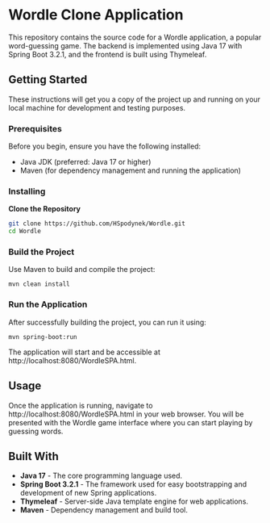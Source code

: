 # Wordle Clone Application

This repository contains the source code for a Wordle application, a popular word-guessing game. The backend is implemented using Java 17 with Spring Boot 3.2.1, and the frontend is built using Thymeleaf.

## Getting Started

These instructions will get you a copy of the project up and running on your local machine for development and testing purposes.

### Prerequisites

Before you begin, ensure you have the following installed:
- Java JDK (preferred: Java 17 or higher)
- Maven (for dependency management and running the application)

### Installing

**Clone the Repository**

   ```bash
   git clone https://github.com/HSpodynek/Wordle.git
   cd Wordle
   ```
### Build the Project
  Use Maven to build and compile the project:
  ```
mvn clean install
```
### Run the Application

After successfully building the project, you can run it using:
```
mvn spring-boot:run
```
The application will start and be accessible at http://localhost:8080/WordleSPA.html.

## Usage
Once the application is running, navigate to http://localhost:8080/WordleSPA.html in your web browser. You will be presented with the Wordle game interface where you can start playing by guessing words.

## Built With
- **Java 17** - The core programming language used.
- **Spring Boot 3.2.1** - The framework used for easy bootstrapping and development of new Spring applications.
- **Thymeleaf** - Server-side Java template engine for web applications.
- **Maven** - Dependency management and build tool.
